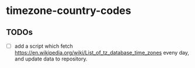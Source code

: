 # timezone-country-codes

## TODOs

- [ ] add a script which fetch https://en.wikipedia.org/wiki/List_of_tz_database_time_zones eveny day, and update data to repository.
